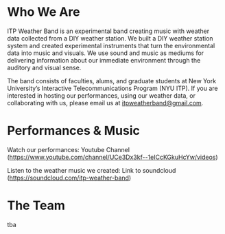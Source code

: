 # Who We Are

ITP Weather Band is an experimental band creating music with weather data collected from a DIY weather station. We built a DIY weather station system and created experimental instruments that turn the environmental data into music and visuals. We use sound and music as mediums for delivering information about our immediate environment through the auditory and visual sense. 

The band consists of faculties, alums, and graduate students at New York University’s Interactive Telecommunications Program (NYU ITP). If you are interested in hosting our performances, using our weather data, or collaborating with us, please email us at itpweatherband@gmail.com. 

# Performances & Music

Watch our performances:
Youtube Channel (https://www.youtube.com/channel/UCe3Dx3kf--1eICcKGkuHcYw/videos)

Listen to the weather music we created:
Link to soundcloud (https://soundcloud.com/itp-weather-band)

# The Team

tba
